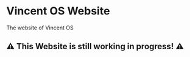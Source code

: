 # Vincent OS Website
The website of Vincent OS

## ⚠️ This Website is still working in progress! ⚠️

<!-- I add this comment only for rebuild the website because I have a so bad internet connection my last commit didn't rebuild -->
